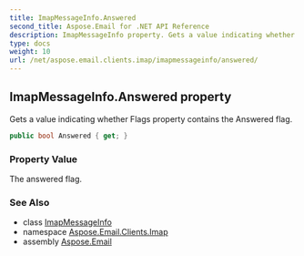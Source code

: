 ```yaml
---
title: ImapMessageInfo.Answered
second_title: Aspose.Email for .NET API Reference
description: ImapMessageInfo property. Gets a value indicating whether Flags property contains the Answered flag
type: docs
weight: 10
url: /net/aspose.email.clients.imap/imapmessageinfo/answered/
---
```

## ImapMessageInfo.Answered property

Gets a value indicating whether Flags property contains the Answered flag.

```csharp
public bool Answered { get; }
```

### Property Value

The answered flag.

### See Also

* class [ImapMessageInfo](../)
* namespace [Aspose.Email.Clients.Imap](../../imapmessageinfo/)
* assembly [Aspose.Email](../../../)


